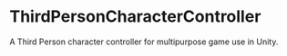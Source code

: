 # ThirdPersonCharacterController
A Third Person character controller for multipurpose game use in Unity.
